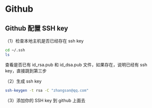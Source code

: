 # Github

## Github 配置 SSH key

（1）检查本地主机是否已经存在 ssh key

```bash
cd ~/.ssh
ls
```

查看是否已有 id_rsa.pub 和 id_dsa.pub 文件，如果存在，说明已经有 ssh key，直接跳到第三步

（2）生成 ssh key

```bash
ssh-keygen -t rsa -C "zhangsan@qq.com"
```

（3）添加你的 SSH key 到 github 上面去
